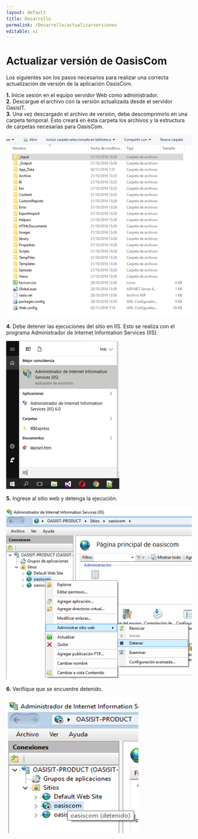 ```yaml
---
layout: default
title: Desarrollo
permalink: /Desarrollo/actualizarversiones
editable: si
---
```


# Actualizar versión de OasisCom

Los siguientes son los pasos necesarios para realizar una correcta actualización de versión de la aplicación OasisCom.  

**1.** Inicie sesión en el equipo servidor Web como administrador.  
**2.** Descargue el archivo con la versión actualizada desde el servidor OasisIT.  
**3.** Una vez descargado el archivo de versión, debe descomprimirlo en una carpeta temporal. Esto creará en ésta carpeta los archivos y la estructura de carpetas necesarias para OasisCom.  

![](ver1.png)

**4.** Debe detener las ejecuciones del sitio en IIS. Esto se realiza con el programa Administrador de Internet Information Services (IIS).  

![](ver2.png)

**5.** Ingrese al sitio web y detenga la ejecución.  

![](ver3.png)

**6.** Verifique que se encuentre detenido.  

![](ver4.png)